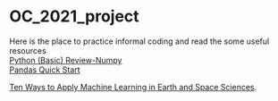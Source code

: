 # OC_2021_project

Here is the place to practice informal coding and read the some useful resources  
[Python (Basic) Review-Numpy](https://ersl.atlassian.net/browse/OC-7?atlOrigin=eyJpIjoiZWEwZDlkNmRiYjkzNDM0ZTk5OGM5NzQzNjBjNTM3ZTIiLCJwIjoiaiJ9)  
[Pandas Quick Start](https://ersl.atlassian.net/browse/OC-10?atlOrigin=eyJpIjoiZDFhZWEyYmIzYzBiNGFjZDhiYTQ2MDBkNDMzY2RlMTMiLCJwIjoiaiJ9)  

[Ten Ways to Apply Machine Learning in Earth and Space Sciences](https://eos.org/opinions/ten-ways-to-apply-machine-learning-in-earth-and-space-sciences?mkt_tok=OTg3LUlHVC01NzIAAAF-KbIppCSVwjMgP6yT8JAUWMXgBAT4qhHuCHGOP1tRE-spoYEJoQRhcN1xS1kgPm23qHad0tCohrjge-siK1gagfNV2knxYeVNkU96_c4). 
